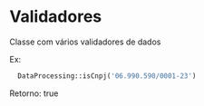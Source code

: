 # Validadores
Classe com vários validadores de dados

Ex:
```php
  DataProcessing::isCnpj('06.990.590/0001-23')
```
Retorno: true
